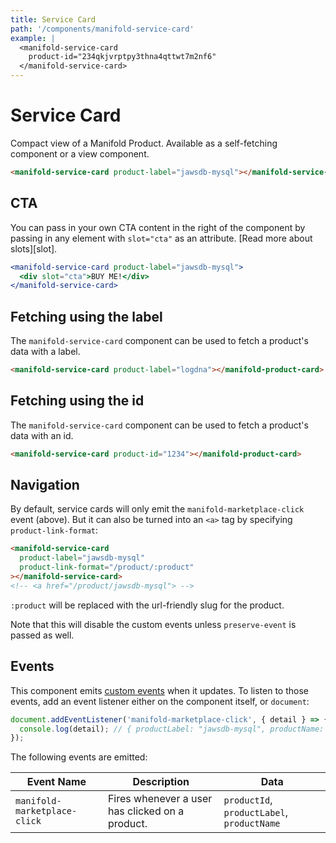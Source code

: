 ```yaml
---
title: Service Card
path: '/components/manifold-service-card'
example: |
  <manifold-service-card
    product-id="234qkjvrptpy3thna4qttwt7m2nf6"
  </manifold-service-card>
---
```


# Service Card

Compact view of a Manifold Product. Available as a self-fetching component or a view component.

```html
<manifold-service-card product-label="jawsdb-mysql"></manifold-service-card>
```

## CTA

You can pass in your own CTA content in the right of the component
by passing in any element with `slot="cta"` as an attribute. [Read more about
slots][slot].

```jsx
<manifold-service-card product-label="jawsdb-mysql">
  <div slot="cta">BUY ME!</div>
</manifold-service-card>
```

## Fetching using the label

The `manifold-service-card` component can be used to fetch a product's data with a label.

```html
<manifold-service-card product-label="logdna"></manifold-product-card>
```

## Fetching using the id

The `manifold-service-card` component can be used to fetch a product's data with an id.

```html
<manifold-service-card product-id="1234"></manifold-product-card>
```

## Navigation

By default, service cards will only emit the `manifold-marketplace-click`
event (above). But it can also be turned into an `<a>` tag by specifying
`product-link-format`:

```html
<manifold-service-card
  product-label="jawsdb-mysql"
  product-link-format="/product/:product"
></manifold-service-card>
<!-- <a href="/product/jawsdb-mysql"> -->
```

`:product` will be replaced with the url-friendly slug for the product.

Note that this will disable the custom events unless `preserve-event` is
passed as well.

## Events

This component emits [custom
events](https://developer.mozilla.org/en-US/docs/Web/API/CustomEvent/CustomEvent)
when it updates. To listen to those events, add an event listener either on
the component itself, or `document`:

```js
document.addEventListener('manifold-marketplace-click', { detail } => {
  console.log(detail); // { productLabel: "jawsdb-mysql", productName: "JawsDB MySQL", productId: "234w1jyaum5j0aqe3g3bmbqjgf20p" }
});
```

The following events are emitted:

| Event Name                   | Description                                     | Data                                       |
| ---------------------------- | ----------------------------------------------- | ------------------------------------------ |
| `manifold-marketplace-click` | Fires whenever a user has clicked on a product. | `productId`, `productLabel`, `productName` |
